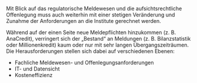 Mit Blick auf das regulatorische Meldewesen und die aufsichtsrechtliche Offenlegung muss auch weiterhin mit einer stetigen Veränderung und Zunahme der Anforderungen an die Institute gerechnet werden.

Während auf der einen Seite neue Meldepflichten hinzukommen (z. B. AnaCredit), verringert sich der „Bestand“ an Meldungen (z. B. Bilanzstatistik oder Millionenkredit) kaum oder nur mit sehr langen Übergangszeiträumen. Die Herausforderungen stellen sich dabei auf verschiedenen Ebenen:

* Fachliche Meldewesen- und Offenlegungsanforderungen
* IT- und Datensicht
* Kosteneffizienz